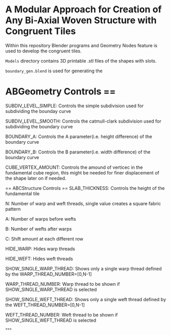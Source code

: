 # A Modular Approach for Creation of Any Bi-Axial Woven Structure with Congruent Tiles

Within this repository Blender programs and Geometry Nodes feature is used to develop the congruent tiles. 

```Models``` directory contains 3D printable .stl files of the shapes with slots.

```boundary_gen.blend``` is used for generating the 

# ABGeometry Controls == 
SUBDIV_LEVEL_SIMPLE: 
    Controls the simple subdivision used for subdividing the bounday curve
    
SUBDIV_LEVEL_SMOOTH: 
    Controls the catmull-clark subdivision used for subdividing the boundary curve
    
BOUNDARY_A:
    Controls the A parameter(i.e. height difference) of the boundary curve
    
BOUNDARY_B:
    Controls the B parameter(i.e. width difference) of the boundary curve
    
CUBE_VERTEX_AMOUNT:
    Controls the amound of verticec in the fundamental cube region, this might be needed for finer displacement of the shape later on if needed.


== ABCStructure Controls ==
SLAB_THICKNESS:
    Controls the height of the fundamental tile
    
N:
    Number of warp and weft threads, single value creates a square fabric pattern
    
A:
    Number of warps before wefts
    
B: 
    Number of wefts after warps
    
C:
    Shift amount at each different row
    
HIDE_WARP:
    Hides warp threads
    
HIDE_WEFT:
    Hides weft threads
    
SHOW_SINGLE_WARP_THREAD:
    Shows only a single warp thread defined by the WARP_THREAD_NUMBER=[0,N-1]
    
WARP_THREAD_NUMBER:
    Warp thread to be shown if SHOW_SINGLE_WARP_THREAD is selected

SHOW_SINGLE_WEFT_THREAD:
    Shows only a single weft thread defined by the WEFT_THREAD_NUMBER=[0,N-1]
    
WEFT_THREAD_NUMBER:
    Weft thread to be shown if SHOW_SINGLE_WEFT_THREAD is selected


"""